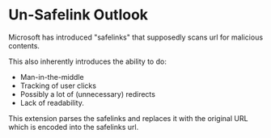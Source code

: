 # Un-Safelink Outlook

Microsoft has introduced "safelinks" that supposedly scans url for malicious contents.

This also inherently introduces the ability to do:
* Man-in-the-middle
* Tracking of user clicks
* Possibly a lot of (unnecessary) redirects
* Lack of readability.

This extension parses the safelinks and replaces it with the original URL which is encoded into the safelinks url.

